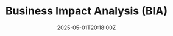 ---
title: Business Impact Analysis (BIA)
linkTitle: Business Impact Analysis (BIA)
date: '2025-05-01T20:18:00Z'
weight: 1
description: The Business Impact Analysis identifies critical functions and potential
  impacts of disruptions at Green Orbit Digital, prioritizing recovery efforts and
  resource requirements to ensure business continuity and compliance with standards
  while addressing financial, reputational, operational, and legal impacts. Recommendations
  include backup systems, communication plans, and financial safeguards to mitigate
  risks.
draft: false
ref: business-impact-analysis-bia
---